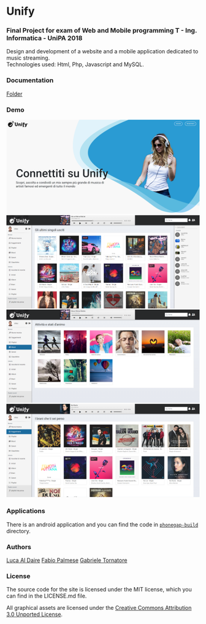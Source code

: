 # Unify

### Final Project for exam of Web and Mobile programming T - Ing. Informatica - UniPA 2018

Design and development of a website and a mobile application dedicated to music streaming.<br />
Technologies used: Html, Php, Javascript and MySQL.

### Documentation

[Folder](https://github.com/it9tst/unify/tree/main/doc)

### Demo

![Screen1](/img/screen1.png)
![Screen2](/img/screen2.png)
![Screen3](/img/screen3.png)
![Screen4](/img/screen4.png)

### Applications

There is an android application and you can find the code in [``phonegap-build``](phonegap-build/) directory.

### Authors
[Luca Al Daire](https://github.com/liuk997)
[Fabio Palmese](https://github.com/fpalmese)
[Gabriele Tornatore](https://github.com/it9tst)

### License

The source code for the site is licensed under the MIT license, which you can find in
the LICENSE.md file.

All graphical assets are licensed under the
[Creative Commons Attribution 3.0 Unported License](https://creativecommons.org/licenses/by/3.0/).

